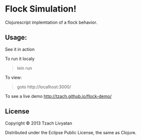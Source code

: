# Flock Simulation!

Clojurescript implemtation of a flock behavior.


## Usage:
See it in action

To run it localy
> lein run

To view:
> goto http://localhost:3000/

To see a live demo
http://tzach.github.io/flock-demo/

## License

Copyright © 2013 Tzach Livyatan

Distributed under the Eclipse Public License, the same as Clojure.
